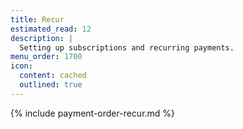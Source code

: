 ```yaml
---
title: Recur
estimated_read: 12
description: |
  Setting up subscriptions and recurring payments.
menu_order: 1700
icon:
  content: cached
  outlined: true
---
```


{% include payment-order-recur.md %}
